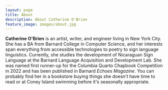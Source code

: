 ```yaml
---
layout: page
title: About
description: About Catherine O'Brien
feature_image: images/about.jpg
---
```


**Catherine O'Brien** is an artist, writer, and engineer living in New York City. She has a BA from Barnard College in Computer Science, and her interests span everything from accessible technologies to poetry to sign language linguistics. Currently, she studies the development of Nicaraguan Sign Language at the Barnard Language Acquisition and Development Lab. She was named first runner-up for the Columbia Quarto Chapbook Competition in 2022 and has been published in Barnard *Echoes Magazine*. You can probably find her in a bookstore buying things she doesn't have time to read or at Coney Island swimming before it's seasonally appropriate. 
